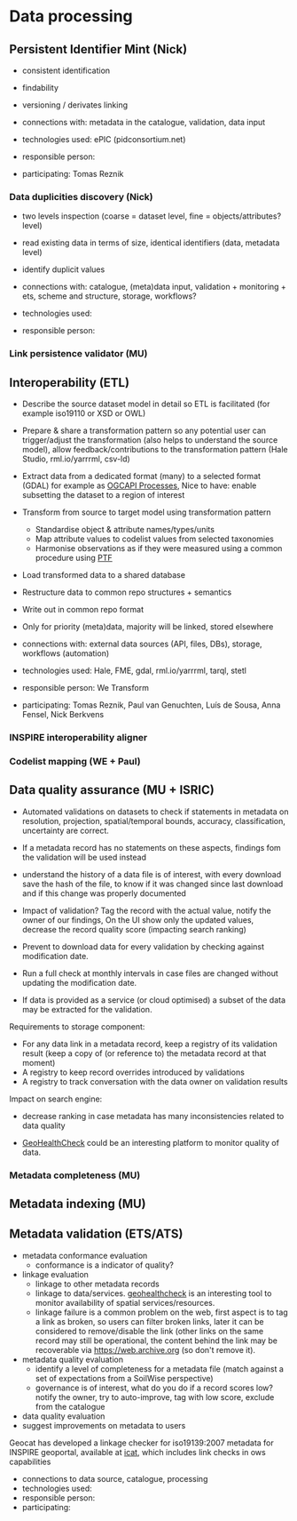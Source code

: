 # Data processing

## Persistent Identifier Mint (Nick)

- consistent identification
- findability
- versioning / derivates linking

- connections with: metadata in the catalogue, validation, data input
- technologies used: ePIC (pidconsortium.net)
- responsible person:
- participating: Tomas Reznik

### Data duplicities discovery (Nick)

- two levels inspection (coarse = dataset level, fine = objects/attributes? level)
- read existing data in terms of size, identical identifiers (data, metadata level)
- identify duplicit values

- connections with: catalogue, (meta)data input, validation + monitoring + ets, scheme and structure, storage, workflows?
- technologies used:
- responsible person:

### Link persistence validator (MU)

## Interoperability (ETL)

- Describe the source dataset model in detail so ETL is facilitated (for example iso19110 or XSD or OWL)
- Prepare & share a transformation pattern so any potential user can trigger/adjust the transformation (also helps to understand the source model), allow feedback/contributions to the transformation pattern (Hale Studio, rml.io/yarrrml, csv-ld)
- Extract data from a dedicated format (many) to a selected format (GDAL) for example as [OGCAPI Processes](https://ogcapi.ogc.org/processes/), Nice to have: enable subsetting the dataset to a region of interest 
- Transform from source to target model using transformation pattern 
  - Standardise object & attribute names/types/units
  - Map attribute values to codelist values from selected taxonomies
  - Harmonise observations as if they were measured using a common procedure using [PTF](https://en.wikipedia.org/wiki/Pedotransfer_function) 
- Load transformed data to a shared database

- Restructure data to common repo structures + semantics
- Write out in common repo format
- Only for priority (meta)data, majority will be linked, stored elsewhere

- connections with: external data sources (API, files, DBs), storage, workflows (automation)
- technologies used: Hale, FME, gdal, rml.io/yarrrml, tarql, stetl
- responsible person: We Transform
- participating: Tomas Reznik, Paul van Genuchten, Luís de Sousa, Anna Fensel, Nick Berkvens

### INSPIRE interoperability aligner

### Codelist mapping (WE + Paul)

## Data quality assurance (MU + ISRIC)

- Automated validations on datasets to check if statements in metadata on resolution, projection, spatial/temporal bounds, accuracy, classification, uncertainty are correct.
- If a metadata record has no statements on these aspects, findings fom the validation will be used instead
- understand the history of a data file is of interest, with every download save the hash of the file, to know if it was changed since last download and if this change was properly documented

- Impact of validation? Tag the record with the actual value, notify the owner of our findings, On the UI show only the updated values, decrease the record quality score (impacting search ranking)

- Prevent to download data for every validation by checking against modification date.
- Run a full check at monthly intervals in case files are changed without updating the modification date.
- If data is provided as a service (or cloud optimised) a subset of the data may be extracted for the validation.

Requirements to storage component:
- For any data link in a metadata record, keep a registry of its validation result (keep a copy of (or reference to) the metadata record at that moment)
- A registry to keep record overrides introduced by validations
- A registry to track conversation with the data owner on validation results

Impact on search engine:
- decrease ranking in case metadata has many inconsistencies related to data quality

- [GeoHealthCheck](https://geohealthcheck.org) could be an interesting platform to monitor quality of data. 

### Metadata completeness (MU)

## Metadata indexing (MU)

## Metadata validation (ETS/ATS)

- metadata conformance evaluation
  - conformance is a indicator of quality?
- linkage evaluation
  - linkage to other metadata records
  - linkage to data/services. [geohealthcheck](https://geohealthcheck.org) is an interesting tool to monitor availability of spatial services/resources.
  - linkage failure is a common problem on the web, first aspect is to tag a link as broken, so users can filter broken links, later it can be considered to remove/disable the link (other links on the same record may still be operational, the content behind the link may be recoverable via https://web.archive.org (so don't remove it).
- metadata quality evaluation
  - identify a level of completeness for a metadata file (match against a set of expectations from a SoilWise perspective)
  - governance is of interest, what do you do if a record scores low? notify the owner, try to auto-improve, tag with low score, exclude from the catalogue 
- data quality evaluation
- suggest improvements on metadata to users

Geocat has developed a linkage checker for iso19139:2007 metadata for INSPIRE geoportal, available at [icat](https://github.com/GeoCat/icat), which includes link checks in ows capabilities

- connections to data source, catalogue, processing
- technologies used:
- responsible person:
- participating:
